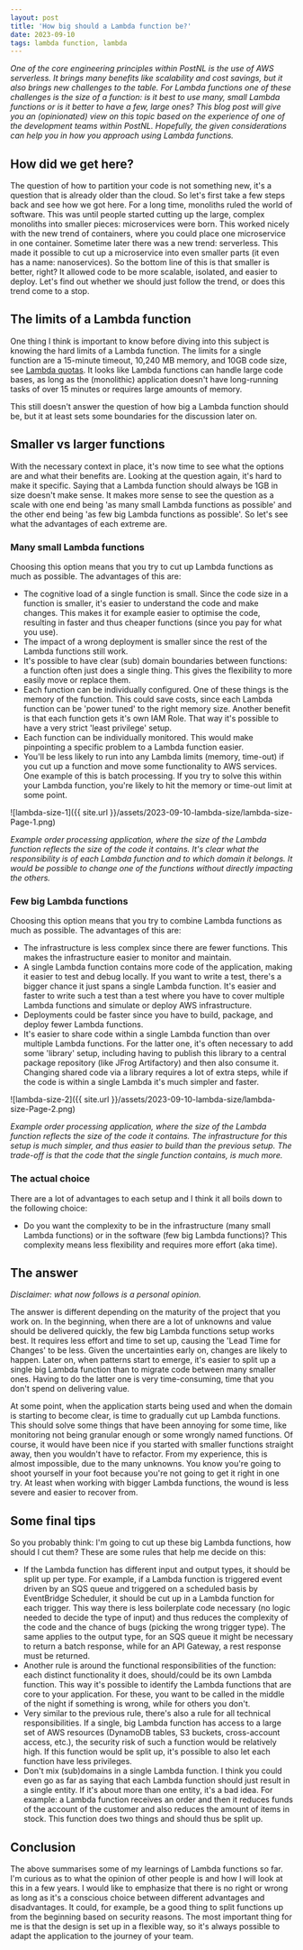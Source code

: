 ```yaml
---
layout: post
title: 'How big should a Lambda function be?'
date: 2023-09-10
tags: lambda function, lambda
---
```


_One of the core engineering principles within PostNL is the use of AWS serverless. It brings many benefits like scalability and cost savings, but it also brings new challenges to the table. For Lambda functions one of these challenges is the size of a function: is it best to use many, small Lambda functions or is it better to have a few, large ones? This blog post will give you an (opinionated) view on this topic based on the experience of one of the development teams within PostNL. Hopefully, the given considerations can help you in how you approach using Lambda functions._

## How did we get here?

The question of how to partition your code is not something new, it's a question that is already older than the cloud. So let's first take a few steps back and see how we got here. For a long time, monoliths ruled the world of software. This was until people started cutting up the large, complex monoliths into smaller pieces: microservices were born. This worked nicely with the new trend of containers, where you could place one microservice in one container. Sometime later there was a new trend: serverless. This made it possible to cut up a microservice into even smaller parts (it even has a name: nanoservices). So the bottom line of this is that smaller is better, right? It allowed code to be more scalable, isolated, and easier to deploy. Let's find out whether we should just follow the trend, or does this trend come to a stop.

## The limits of a Lambda function

One thing I think is important to know before diving into this subject is knowing the hard limits of a Lambda function. The limits for a single function are a 15-minute timeout, 10,240 MB memory, and 10GB code size, see [Lambda quotas](https://docs.aws.amazon.com/lambda/latest/dg/gettingstarted-limits.html). It looks like Lambda functions can handle large code bases, as long as the (monolithic) application doesn't have long-running tasks of over 15 minutes or requires large amounts of memory.

This still doesn't answer the question of how big a Lambda function should be, but it at least sets some boundaries for the discussion later on.

## Smaller vs larger functions

With the necessary context in place, it's now time to see what the options are and what their benefits are. Looking at the question again, it's hard to make it specific. Saying that a Lambda function should always be 1GB in size doesn't make sense. It makes more sense to see the question as a scale with one end being 'as many small Lambda functions as possible' and the other end being 'as few big Lambda functions as possible'. So let's see what the advantages of each extreme are.

### Many small Lambda functions

Choosing this option means that you try to cut up Lambda functions as much as possible. The advantages of this are:

- The cognitive load of a single function is small. Since the code size in a function is smaller, it's easier to understand the code and make changes. This makes it for example easier to optimise the code, resulting in faster and thus cheaper functions (since you pay for what you use).
- The impact of a wrong deployment is smaller since the rest of the Lambda functions still work.
- It's possible to have clear (sub) domain boundaries between functions: a function often just does a single thing. This gives the flexibility to more easily move or replace them.
- Each function can be individually configured. One of these things is the memory of the function. This could save costs, since each Lambda function can be 'power tuned' to the right memory size. Another benefit is that each function gets it's own IAM Role. That way it's possible to have a very strict 'least privilege' setup.
- Each function can be individually monitored. This would make pinpointing a specific problem to a Lambda function easier.
- You'll be less likely to run into any Lambda limits (memory, time-out) if you cut up a function and move some functionality to AWS services. One example of this is batch processing. If you try to solve this within your Lambda function, you're likely to hit the memory or time-out limit at some point.

![lambda-size-1]({{ site.url }}/assets/2023-09-10-lambda-size/lambda-size-Page-1.png)

_Example order processing application, where the size of the Lambda function reflects the size of the code it contains. It's clear what the responsibility is of each Lambda function and to which domain it belongs. It would be possible to change one of the functions without directly impacting the others._

### Few big Lambda functions

Choosing this option means that you try to combine Lambda functions as much as possible. The advantages of this are:

- The infrastructure is less complex since there are fewer functions. This makes the infrastructure easier to monitor and maintain.
- A single Lambda function contains more code of the application, making it easier to test and debug locally. If you want to write a test, there's a bigger chance it just spans a single Lambda function. It's easier and faster to write such a test than a test where you have to cover multiple Lambda functions and simulate or deploy AWS infrastructure.
- Deployments could be faster since you have to build, package, and deploy fewer Lambda functions.
- It's easier to share code within a single Lambda function than over multiple Lambda functions. For the latter one, it's often necessary to add some 'library' setup, including having to publish this library to a central package repository (like JFrog Artifactory) and then also consume it. Changing shared code via a library requires a lot of extra steps, while if the code is within a single Lambda it's much simpler and faster.

![lambda-size-2]({{ site.url }}/assets/2023-09-10-lambda-size/lambda-size-Page-2.png)

_Example order processing application, where the size of the Lambda function reflects the size of the code it contains. The infrastructure for this setup is much simpler, and thus easier to build than the previous setup. The trade-off is that the code that the single function contains, is much more._

### The actual choice

There are a lot of advantages to each setup and I think it all boils down to the following choice:

- Do you want the complexity to be in the infrastructure (many small Lambda functions) or in the software (few big Lambda functions)? This complexity means less flexibility and requires more effort (aka time).

## The answer

_Disclaimer: what now follows is a personal opinion._

The answer is different depending on the maturity of the project that you work on. In the beginning, when there are a lot of unknowns and value should be delivered quickly, the few big Lambda functions setup works best. It requires less effort and time to set up, causing the 'Lead Time for Changes' to be less. Given the uncertainties early on, changes are likely to happen. Later on, when patterns start to emerge, it's easier to split up a single big Lambda function than to migrate code between many smaller ones. Having to do the latter one is very time-consuming, time that you don't spend on delivering value.

At some point, when the application starts being used and when the domain is starting to become clear, is time to gradually cut up Lambda functions. This should solve some things that have been annoying for some time, like monitoring not being granular enough or some wrongly named functions. Of course, it would have been nice if you started with smaller functions straight away, then you wouldn't have to refactor. From my experience, this is almost impossible, due to the many unknowns. You know you're going to shoot yourself in your foot because you're not going to get it right in one try. At least when working with bigger Lambda functions, the wound is less severe and easier to recover from.

## Some final tips

So you probably think: I'm going to cut up these big Lambda functions, how should I cut them? These are some rules that help me decide on this:

- If the Lambda function has different input and output types, it should be split up per type. For example, if a Lambda function is triggered event driven by an SQS queue and triggered on a scheduled basis by EventBridge Scheduler, it should be cut up in a Lambda function for each trigger. This way there is less boilerplate code necessary (no logic needed to decide the type of input) and thus reduces the complexity of the code and the chance of bugs (picking the wrong trigger type). The same applies to the output type, for an SQS queue it might be necessary to return a batch response, while for an API Gateway, a rest response must be returned.
- Another rule is around the functional responsibilities of the function: each distinct functionality it does, should/could be its own Lambda function. This way it's possible to identify the Lambda functions that are core to your application. For these, you want to be called in the middle of the night if something is wrong, while for others you don't.
- Very similar to the previous rule, there's also a rule for all technical responsibilities. If a single, big Lambda function has access to a large set of AWS resources (DynamoDB tables, S3 buckets, cross-account access, etc.), the security risk of such a function would be relatively high. If this function would be split up, it's possible to also let each function have less privileges.
- Don't mix (sub)domains in a single Lambda function. I think you could even go as far as saying that each Lambda function should just result in a single entity. If it's about more than one entity, it's a bad idea. For example: a Lambda function receives an order and then it reduces funds of the account of the customer and also reduces the amount of items in stock. This function does two things and should thus be split up.

## Conclusion

The above summarises some of my learnings of Lambda functions so far. I'm curious as to what the opinion of other people is and how I will look at this in a few years. I would like to emphasize that there is no right or wrong as long as it's a conscious choice between different advantages and disadvantages. It could, for example, be a good thing to split functions up from the beginning based on security reasons. The most important thing for me is that the design is set up in a flexible way, so it's always possible to adapt the application to the journey of your team.
